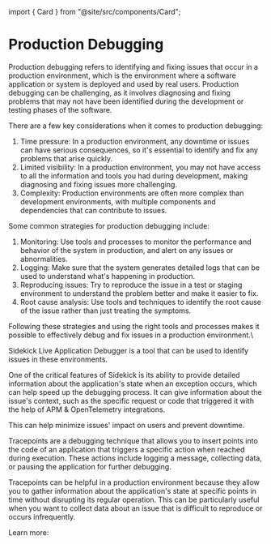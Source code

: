 import { Card } from "@site/src/components/Card";

# Production Debugging

Production debugging refers to identifying and fixing issues that occur in a production environment, which is the environment where a software application or system is deployed and used by real users. Production debugging can be challenging, as it involves diagnosing and fixing problems that may not have been identified during the development or testing phases of the software.

There are a few key considerations when it comes to production debugging:

1. Time pressure: In a production environment, any downtime or issues can have serious consequences, so it's essential to identify and fix any problems that arise quickly.
2. Limited visibility: In a production environment, you may not have access to all the information and tools you had during development, making diagnosing and fixing issues more challenging.
3. Complexity: Production environments are often more complex than development environments, with multiple components and dependencies that can contribute to issues.

Some common strategies for production debugging include:

1. Monitoring: Use tools and processes to monitor the performance and behavior of the system in production, and alert on any issues or abnormalities.
2. Logging: Make sure that the system generates detailed logs that can be used to understand what's happening in production.
3. Reproducing issues: Try to reproduce the issue in a test or staging environment to understand the problem better and make it easier to fix.
4. Root cause analysis: Use tools and techniques to identify the root cause of the issue rather than just treating the symptoms.

Following these strategies and using the right tools and processes makes it possible to effectively debug and fix issues in a production environment.\


Sidekick Live Application Debugger is a tool that can be used to identify issues in these environments.

One of the critical features of Sidekick is its ability to provide detailed information about the application's state when an exception occurs, which can help speed up the debugging process. It can give information about the issue's context, such as the specific request or code that triggered it with the help of APM & OpenTelemetry integrations.

This can help minimize issues' impact on users and prevent downtime.

Tracepoints are a debugging technique that allows you to insert points into the code of an application that triggers a specific action when reached during execution. These actions include logging a message, collecting data, or pausing the application for further debugging.

Tracepoints can be helpful in a production environment because they allow you to gather information about the application's state at specific points in time without disrupting its regular operation. This can be particularly useful when you want to collect data about an issue that is difficult to reproduce or occurs infrequently.

Learn more:


<div className="w-full cols-1">

<Card title="Tracepoints" target="../sidekick-actions/tracepoint" isNewWindow={false}>

</Card>
</div>